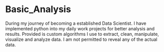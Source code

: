 # Basic_Analysis
During my journey of becoming a established Data Scientist. I have implemented python into my daily work projects for better analysis and results. Provided is custom algorithms I use to extract, clean, manipulate, visualize and analyze data. I am not permitted to reveal any of the actual data. 
